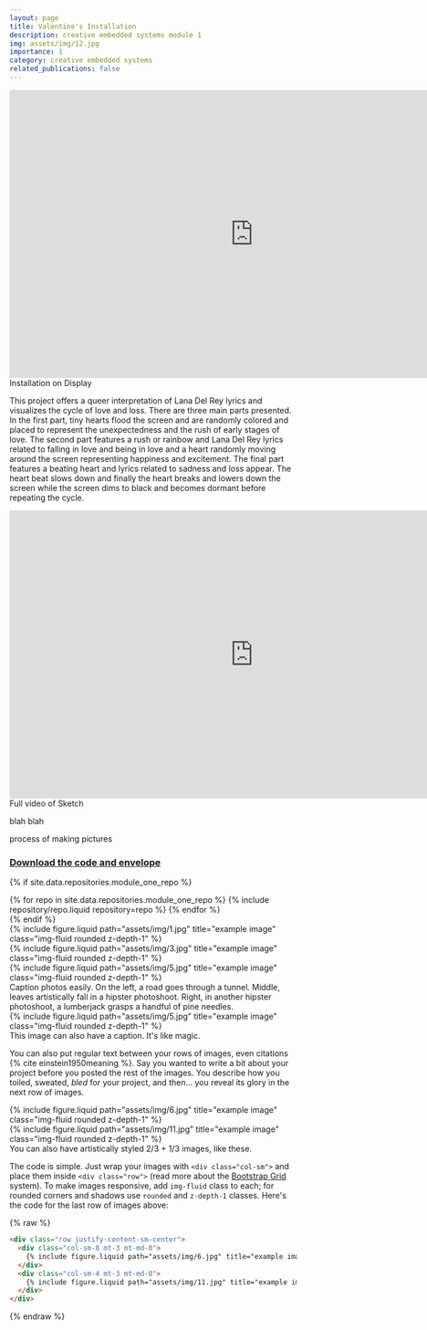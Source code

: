 ```yaml
---
layout: page
title: Valentine's Installation
description: creative embedded systems module 1
img: assets/img/12.jpg
importance: 1
category: creative embedded systems
related_publications: false
---
```


<div class="row justify-content-sm-center">
<iframe width="853" height="505" src="https://www.youtube.com/embed/NHFYFbRfrQA?si=fEZuPPyt5vdalCZ1" title="YouTube video player" frameborder="0" allow="accelerometer; autoplay; clipboard-write; encrypted-media; gyroscope; picture-in-picture; web-share" allowfullscreen></iframe>
</div>
<div class="caption">
    Installation on Display
</div>

This project offers a queer interpretation of Lana Del Rey lyrics and visualizes the cycle of love and loss.
There are three main parts presented. In the first part, tiny hearts flood the screen and are randomly colored and placed to represent the unexpectedness and the rush of early stages of love. The second part features a rush or rainbow and Lana Del Rey lyrics related to falling in love and being in love and a heart randomly moving around the screen representing happiness and excitement. The final part features a beating heart and lyrics related to sadness and loss appear. The heart beat slows down and finally the heart breaks and lowers down the screen while the screen dims to black and becomes dormant before repeating the cycle.

<div class="row justify-content-sm-center">
    <iframe width="853" height="505" src="https://www.youtube.com/embed/HUqh9DVShdw?si=qKnr0yA7k-TIVgIx" title="YouTube video player" frameborder="0" allow="accelerometer; autoplay; clipboard-write; encrypted-media; gyroscope; picture-in-picture; web-share" allowfullscreen> </iframe>
</div>
<div class="caption">
    Full video of Sketch
</div>


blah blah

process of making pictures

### [Download the code and envelope](https://github.com/chloeho7/vday-installation-creative-embedded-sys)

<!-- code for GitHub repositories -->

{% if site.data.repositories.module_one_repo %}

<div class="repositories d-flex flex-wrap flex-md-row flex-column justify-content-between align-items-center">
  {% for repo in site.data.repositories.module_one_repo %} {% include repository/repo.liquid repository=repo %} {% endfor %}
</div>
{% endif %}

<div class="row">
    <div class="col-sm mt-3 mt-md-0">
        {% include figure.liquid path="assets/img/1.jpg" title="example image" class="img-fluid rounded z-depth-1" %}
    </div>
    <div class="col-sm mt-3 mt-md-0">
        {% include figure.liquid path="assets/img/3.jpg" title="example image" class="img-fluid rounded z-depth-1" %}
    </div>
    <div class="col-sm mt-3 mt-md-0">
        {% include figure.liquid path="assets/img/5.jpg" title="example image" class="img-fluid rounded z-depth-1" %}
    </div>
</div>
<div class="caption">
    Caption photos easily. On the left, a road goes through a tunnel. Middle, leaves artistically fall in a hipster photoshoot. Right, in another hipster photoshoot, a lumberjack grasps a handful of pine needles.
</div>
<div class="row">
    <div class="col-sm mt-3 mt-md-0">
        {% include figure.liquid path="assets/img/5.jpg" title="example image" class="img-fluid rounded z-depth-1" %}
    </div>
</div>
<div class="caption">
    This image can also have a caption. It's like magic.
</div>

You can also put regular text between your rows of images, even citations {% cite einstein1950meaning %}.
Say you wanted to write a bit about your project before you posted the rest of the images.
You describe how you toiled, sweated, _bled_ for your project, and then... you reveal its glory in the next row of images.

<div class="row justify-content-sm-center">
    <div class="col-sm-8 mt-3 mt-md-0">
        {% include figure.liquid path="assets/img/6.jpg" title="example image" class="img-fluid rounded z-depth-1" %}
    </div>
    <div class="col-sm-4 mt-3 mt-md-0">
        {% include figure.liquid path="assets/img/11.jpg" title="example image" class="img-fluid rounded z-depth-1" %}
    </div>
</div>
<div class="caption">
    You can also have artistically styled 2/3 + 1/3 images, like these.
</div>

The code is simple.
Just wrap your images with `<div class="col-sm">` and place them inside `<div class="row">` (read more about the <a href="https://getbootstrap.com/docs/4.4/layout/grid/">Bootstrap Grid</a> system).
To make images responsive, add `img-fluid` class to each; for rounded corners and shadows use `rounded` and `z-depth-1` classes.
Here's the code for the last row of images above:

{% raw %}

```html
<div class="row justify-content-sm-center">
  <div class="col-sm-8 mt-3 mt-md-0">
    {% include figure.liquid path="assets/img/6.jpg" title="example image" class="img-fluid rounded z-depth-1" %}
  </div>
  <div class="col-sm-4 mt-3 mt-md-0">
    {% include figure.liquid path="assets/img/11.jpg" title="example image" class="img-fluid rounded z-depth-1" %}
  </div>
</div>
```

{% endraw %}
